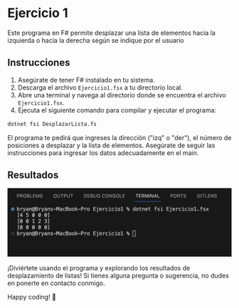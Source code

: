 # Ejercicio 1

Este programa en F# permite desplazar una lista de elementos hacia la izquierda o hacia la derecha según se indique por el usuario

## Instrucciones

1. Asegúrate de tener F# instalado en tu sistema.
2. Descarga el archivo `Ejercicio1.fsx` a tu directorio local.
3. Abre una terminal y navega al directorio donde se encuentra el archivo `Ejercicio1.fsx`.
4. Ejecuta el siguiente comando para compilar y ejecutar el programa:

```bash
dotnet fsi DesplazarLista.fs
```

El programa te pedirá que ingreses la dirección ("izq" o "der"), el número de posiciones a desplazar y la lista de elementos. Asegúrate de seguir las instrucciones para ingresar los datos adecuadamente en el main. 

## Resultados

![Screenshot (160)](https://github.com/Bryancampos20/LenguajesDeProgramacion/blob/main/Recursos/F%23/Ejercicio1.png)

¡Diviértete usando el programa y explorando los resultados de desplazamiento de listas! Si tienes alguna pregunta o sugerencia, no dudes en ponerte en contacto conmigo.

Happy coding! 🚀

